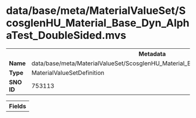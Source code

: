 <h1>data/base/meta/MaterialValueSet/ScosglenHU_Material_Base_Dyn_AlphaTest_DoubleSided.mvs</h1><table><tr><th colspan="100%">Metadata</th></tr><tr><td><b>Name</b></td><td>data/base/meta/MaterialValueSet/ScosglenHU_Material_Base_Dyn_AlphaTest_DoubleSided.mvs</td></tr><tr><td><b>Type</b></td><td>MaterialValueSetDefinition</td></tr><tr><td><b>SNO ID</b></td><td>753113</td></tr></table>

<table><tr><th colspan="100%">Fields</th></tr></table>


